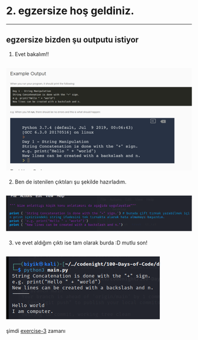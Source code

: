 # 2. egzersize hoş geldiniz.
***
## egzersize bizden şu outputu istiyor
1. Evet bakalım!!

![img-1](https://github.com/Onur-TURAN/100-Days-of-Code/blob/main/day_1/img/exrcs_2-1.png)
---
2. Ben de istenilen çıktıları şu şekilde hazırladım.

![img-2](https://github.com/Onur-TURAN/100-Days-of-Code/blob/main/day_1/img/exrcs_2-2.png)
---

3. ve evet aldığım çıktı ise tam olarak burda :D mutlu son!
 
![img-3](https://github.com/Onur-TURAN/100-Days-of-Code/blob/main/day_1/img/exrcs_2-3.png)
---

şimdi [exercise-3](https://github.com/100-Days-of-Code/tree/main/day_1/1-exercise_3) zamanı
	
